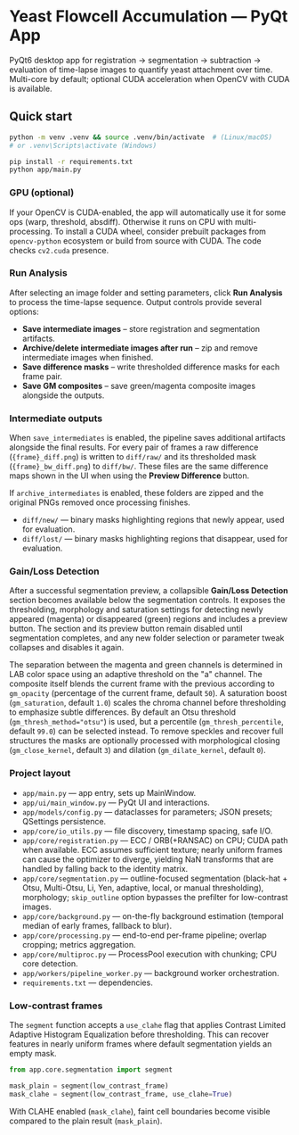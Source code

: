 # Yeast Flowcell Accumulation — PyQt App

PyQt6 desktop app for registration → segmentation → subtraction → evaluation of time-lapse images
to quantify yeast attachment over time. Multi-core by default; optional CUDA acceleration when
OpenCV with CUDA is available.

## Quick start
```bash
python -m venv .venv && source .venv/bin/activate  # (Linux/macOS)
# or .venv\Scripts\activate (Windows)

pip install -r requirements.txt
python app/main.py
```

### GPU (optional)
If your OpenCV is CUDA-enabled, the app will automatically use it for some ops (warp, threshold, absdiff).
Otherwise it runs on CPU with multi-processing. To install a CUDA wheel, consider prebuilt packages from
`opencv-python` ecosystem or build from source with CUDA. The code checks `cv2.cuda` presence.

### Run Analysis
After selecting an image folder and setting parameters, click **Run Analysis** to process the
time-lapse sequence. Output controls provide several options:

- **Save intermediate images** – store registration and segmentation artifacts.
- **Archive/delete intermediate images after run** – zip and remove intermediate images when finished.
- **Save difference masks** – write thresholded difference masks for each frame pair.
- **Save GM composites** – save green/magenta composite images alongside the outputs.

### Intermediate outputs
When `save_intermediates` is enabled, the pipeline saves additional artifacts alongside the final results.
For every pair of frames a raw difference (`{frame}_diff.png`) is written to `diff/raw/` and its
thresholded mask (`{frame}_bw_diff.png`) to `diff/bw/`. These files are the same difference maps
shown in the UI when using the **Preview Difference** button.

If `archive_intermediates` is enabled, these folders are zipped and the original
PNGs removed once processing finishes.

- `diff/new/` — binary masks highlighting regions that newly appear, used for evaluation.
- `diff/lost/` — binary masks highlighting regions that disappear, used for evaluation.

### Gain/Loss Detection

After a successful segmentation preview, a collapsible **Gain/Loss Detection**
section becomes available below the segmentation controls. It exposes the
thresholding, morphology and saturation settings for detecting newly appeared
(magenta) or disappeared (green) regions and includes a preview button. The
section and its preview button remain disabled until segmentation completes, and
any new folder selection or parameter tweak collapses and disables it again.

The separation between the magenta and green channels is determined in LAB
color space using an adaptive threshold on the "a" channel. The composite
itself blends the current frame with the previous according to
`gm_opacity` (percentage of the current frame, default `50`). A saturation
boost (`gm_saturation`, default `1.0`) scales the chroma channel before
thresholding to emphasize subtle differences. By default an Otsu threshold
(`gm_thresh_method="otsu"`) is used, but a percentile (`gm_thresh_percentile`,
default `99.0`) can be selected instead. To remove speckles and recover full
structures the masks are optionally processed with morphological closing
(`gm_close_kernel`, default `3`) and dilation (`gm_dilate_kernel`, default
`0`).

### Project layout
- `app/main.py` — app entry, sets up MainWindow.
- `app/ui/main_window.py` — PyQt UI and interactions.
- `app/models/config.py` — dataclasses for parameters; JSON presets; QSettings persistence.
- `app/core/io_utils.py` — file discovery, timestamp spacing, safe I/O.
- `app/core/registration.py` — ECC / ORB(+RANSAC) on CPU; CUDA path when available. ECC assumes sufficient texture; nearly uniform frames can cause the optimizer to diverge, yielding NaN transforms that are handled by falling back to the identity matrix.
- `app/core/segmentation.py` — outline-focused segmentation (black-hat + Otsu, Multi-Otsu, Li, Yen, adaptive, local, or manual thresholding), morphology; `skip_outline` option bypasses the prefilter for low-contrast images.
- `app/core/background.py` — on-the-fly background estimation (temporal median of early frames, fallback to blur).
- `app/core/processing.py` — end-to-end per-frame pipeline; overlap cropping; metrics aggregation.
- `app/core/multiproc.py` — ProcessPool execution with chunking; CPU core detection.
- `app/workers/pipeline_worker.py` — background worker orchestration.
- `requirements.txt` — dependencies.

### Low-contrast frames
The `segment` function accepts a `use_clahe` flag that applies Contrast Limited Adaptive
Histogram Equalization before thresholding. This can recover features in nearly
uniform frames where default segmentation yields an empty mask.

```python
from app.core.segmentation import segment

mask_plain = segment(low_contrast_frame)
mask_clahe = segment(low_contrast_frame, use_clahe=True)
```

With CLAHE enabled (`mask_clahe`), faint cell boundaries become visible compared to the
plain result (`mask_plain`).
